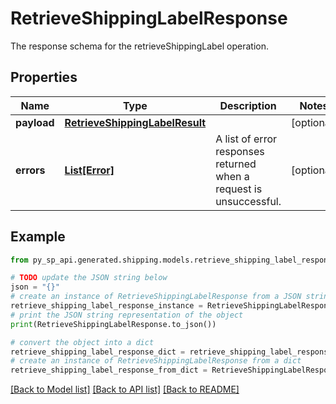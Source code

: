# RetrieveShippingLabelResponse

The response schema for the retrieveShippingLabel operation.

## Properties

Name | Type | Description | Notes
------------ | ------------- | ------------- | -------------
**payload** | [**RetrieveShippingLabelResult**](RetrieveShippingLabelResult.md) |  | [optional] 
**errors** | [**List[Error]**](Error.md) | A list of error responses returned when a request is unsuccessful. | [optional] 

## Example

```python
from py_sp_api.generated.shipping.models.retrieve_shipping_label_response import RetrieveShippingLabelResponse

# TODO update the JSON string below
json = "{}"
# create an instance of RetrieveShippingLabelResponse from a JSON string
retrieve_shipping_label_response_instance = RetrieveShippingLabelResponse.from_json(json)
# print the JSON string representation of the object
print(RetrieveShippingLabelResponse.to_json())

# convert the object into a dict
retrieve_shipping_label_response_dict = retrieve_shipping_label_response_instance.to_dict()
# create an instance of RetrieveShippingLabelResponse from a dict
retrieve_shipping_label_response_from_dict = RetrieveShippingLabelResponse.from_dict(retrieve_shipping_label_response_dict)
```
[[Back to Model list]](../README.md#documentation-for-models) [[Back to API list]](../README.md#documentation-for-api-endpoints) [[Back to README]](../README.md)



